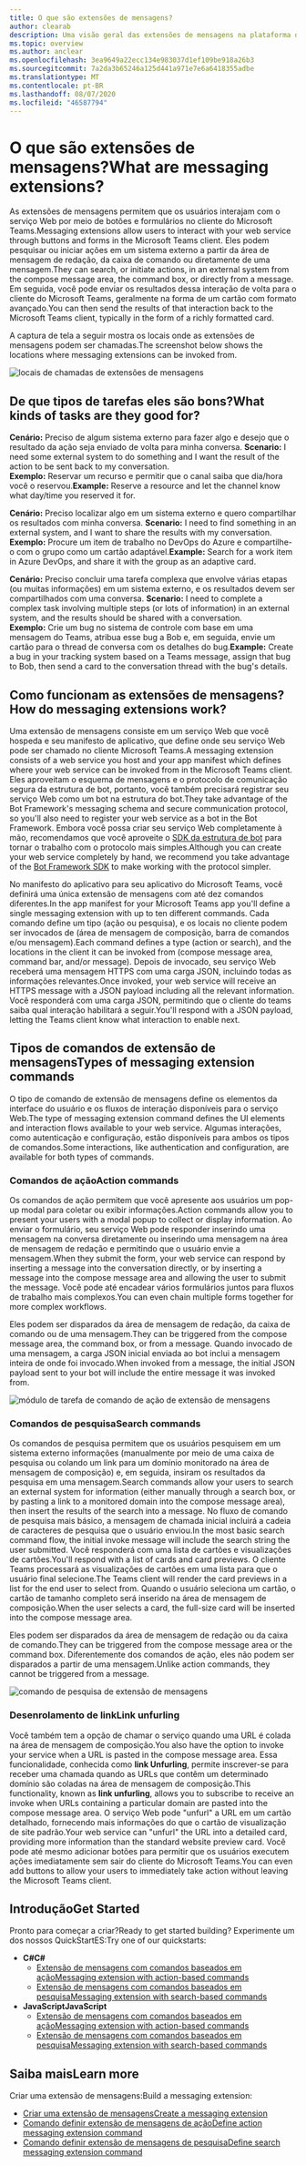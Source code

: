 ```yaml
---
title: O que são extensões de mensagens?
author: clearab
description: Uma visão geral das extensões de mensagens na plataforma do Microsoft Teams
ms.topic: overview
ms.author: anclear
ms.openlocfilehash: 3ea9649a22ecc134e983037d1ef109be918a26b3
ms.sourcegitcommit: 7a2da3b65246a125d441a971e7e6a6418355adbe
ms.translationtype: MT
ms.contentlocale: pt-BR
ms.lasthandoff: 08/07/2020
ms.locfileid: "46587794"
---
```

# <a name="what-are-messaging-extensions"></a><span data-ttu-id="431ee-103">O que são extensões de mensagens?</span><span class="sxs-lookup"><span data-stu-id="431ee-103">What are messaging extensions?</span></span>

<span data-ttu-id="431ee-104">As extensões de mensagens permitem que os usuários interajam com o serviço Web por meio de botões e formulários no cliente do Microsoft Teams.</span><span class="sxs-lookup"><span data-stu-id="431ee-104">Messaging extensions allow users to interact with your web service through buttons and forms in the Microsoft Teams client.</span></span> <span data-ttu-id="431ee-105">Eles podem pesquisar ou iniciar ações em um sistema externo a partir da área de mensagem de redação, da caixa de comando ou diretamente de uma mensagem.</span><span class="sxs-lookup"><span data-stu-id="431ee-105">They can search, or initiate actions, in an external system from the compose message area, the command box, or directly from a message.</span></span> <span data-ttu-id="431ee-106">Em seguida, você pode enviar os resultados dessa interação de volta para o cliente do Microsoft Teams, geralmente na forma de um cartão com formato avançado.</span><span class="sxs-lookup"><span data-stu-id="431ee-106">You can then send the results of that interaction back to the Microsoft Teams client, typically in the form of a richly formatted card.</span></span>

<span data-ttu-id="431ee-107">A captura de tela a seguir mostra os locais onde as extensões de mensagens podem ser chamadas.</span><span class="sxs-lookup"><span data-stu-id="431ee-107">The screenshot below shows the locations where messaging extensions can be invoked from.</span></span>

![locais de chamadas de extensões de mensagens](~/assets/images/messaging-extension-invoke-locations.png)

## <a name="what-kinds-of-tasks-are-they-good-for"></a><span data-ttu-id="431ee-109">De que tipos de tarefas eles são bons?</span><span class="sxs-lookup"><span data-stu-id="431ee-109">What kinds of tasks are they good for?</span></span>

<span data-ttu-id="431ee-110">**Cenário:** Preciso de algum sistema externo para fazer algo e desejo que o resultado da ação seja enviado de volta para minha conversa. </span><span class="sxs-lookup"><span data-stu-id="431ee-110">**Scenario:** I need some external system to do something and I want the result of the action to be sent back to my conversation.</span></span>\
<span data-ttu-id="431ee-111">**Exemplo:** Reservar um recurso e permitir que o canal saiba que dia/hora você o reservou.</span><span class="sxs-lookup"><span data-stu-id="431ee-111">**Example:** Reserve a resource and let the channel know what day/time you reserved it for.</span></span>

<span data-ttu-id="431ee-112">**Cenário:** Preciso localizar algo em um sistema externo e quero compartilhar os resultados com minha conversa. </span><span class="sxs-lookup"><span data-stu-id="431ee-112">**Scenario:** I need to find something in an external system, and I want to share the results with my conversation.</span></span>\
<span data-ttu-id="431ee-113">**Exemplo:**  Procure um item de trabalho no DevOps do Azure e compartilhe-o com o grupo como um cartão adaptável.</span><span class="sxs-lookup"><span data-stu-id="431ee-113">**Example:**  Search for a work item in Azure DevOps, and share it with the group as an adaptive card.</span></span>

<span data-ttu-id="431ee-114">**Cenário:** Preciso concluir uma tarefa complexa que envolve várias etapas (ou muitas informações) em um sistema externo, e os resultados devem ser compartilhados com uma conversa. </span><span class="sxs-lookup"><span data-stu-id="431ee-114">**Scenario:** I need to complete a complex task involving multiple steps (or lots of information) in an external system, and the results should be shared with a conversation.</span></span>\
<span data-ttu-id="431ee-115">**Exemplo:** Crie um bug no sistema de controle com base em uma mensagem do Teams, atribua esse bug a Bob e, em seguida, envie um cartão para o thread de conversa com os detalhes do bug.</span><span class="sxs-lookup"><span data-stu-id="431ee-115">**Example:** Create a bug in your tracking system based on a Teams message, assign that bug to Bob, then send a card to the conversation thread with the bug's details.</span></span>

## <a name="how-do-messaging-extensions-work"></a><span data-ttu-id="431ee-116">Como funcionam as extensões de mensagens?</span><span class="sxs-lookup"><span data-stu-id="431ee-116">How do messaging extensions work?</span></span>

<span data-ttu-id="431ee-117">Uma extensão de mensagens consiste em um serviço Web que você hospeda e seu manifesto de aplicativo, que define onde seu serviço Web pode ser chamado no cliente Microsoft Teams.</span><span class="sxs-lookup"><span data-stu-id="431ee-117">A messaging extension consists of a web service you host and your app manifest which defines where your web service can be invoked from in the Microsoft Teams client.</span></span> <span data-ttu-id="431ee-118">Eles aproveitam o esquema de mensagens e o protocolo de comunicação segura da estrutura de bot, portanto, você também precisará registrar seu serviço Web como um bot na estrutura do bot.</span><span class="sxs-lookup"><span data-stu-id="431ee-118">They take advantage of the Bot Framework's messaging schema and secure communication protocol, so you'll also need to register your web service as a bot in the Bot Framework.</span></span> <span data-ttu-id="431ee-119">Embora você possa criar seu serviço Web completamente à mão, recomendamos que você aproveite o [SDK da estrutura de bot](https://github.com/microsoft/botframework) para tornar o trabalho com o protocolo mais simples.</span><span class="sxs-lookup"><span data-stu-id="431ee-119">Although you can create your web service completely by hand, we recommend you take advantage of the [Bot Framework SDK](https://github.com/microsoft/botframework) to make working with the protocol simpler.</span></span>

<span data-ttu-id="431ee-120">No manifesto do aplicativo para seu aplicativo do Microsoft Teams, você definirá uma única extensão de mensagens com até dez comandos diferentes.</span><span class="sxs-lookup"><span data-stu-id="431ee-120">In the app manifest for your Microsoft Teams app you'll define a single messaging extension with up to ten different commands.</span></span> <span data-ttu-id="431ee-121">Cada comando define um tipo (ação ou pesquisa), e os locais no cliente podem ser invocados de (área de mensagem de composição, barra de comandos e/ou mensagem).</span><span class="sxs-lookup"><span data-stu-id="431ee-121">Each command defines a type (action or search), and the locations in the client it can be invoked from (compose message area, command bar, and/or message).</span></span> <span data-ttu-id="431ee-122">Depois de invocado, seu serviço Web receberá uma mensagem HTTPS com uma carga JSON, incluindo todas as informações relevantes.</span><span class="sxs-lookup"><span data-stu-id="431ee-122">Once invoked, your web service will receive an HTTPS message with a JSON payload including all the relevant information.</span></span> <span data-ttu-id="431ee-123">Você responderá com uma carga JSON, permitindo que o cliente do teams saiba qual interação habilitará a seguir.</span><span class="sxs-lookup"><span data-stu-id="431ee-123">You'll respond with a JSON payload, letting the Teams client know what interaction to enable next.</span></span>

## <a name="types-of-messaging-extension-commands"></a><span data-ttu-id="431ee-124">Tipos de comandos de extensão de mensagens</span><span class="sxs-lookup"><span data-stu-id="431ee-124">Types of messaging extension commands</span></span>

<span data-ttu-id="431ee-125">O tipo de comando de extensão de mensagens define os elementos da interface do usuário e os fluxos de interação disponíveis para o serviço Web.</span><span class="sxs-lookup"><span data-stu-id="431ee-125">The type of messaging extension command defines the UI elements and interaction flows available to your web service.</span></span> <span data-ttu-id="431ee-126">Algumas interações, como autenticação e configuração, estão disponíveis para ambos os tipos de comandos.</span><span class="sxs-lookup"><span data-stu-id="431ee-126">Some interactions, like authentication and configuration, are available for both types of commands.</span></span>

### <a name="action-commands"></a><span data-ttu-id="431ee-127">Comandos de ação</span><span class="sxs-lookup"><span data-stu-id="431ee-127">Action commands</span></span>

<span data-ttu-id="431ee-128">Os comandos de ação permitem que você apresente aos usuários um pop-up modal para coletar ou exibir informações.</span><span class="sxs-lookup"><span data-stu-id="431ee-128">Action commands allow you to present your users with a modal popup to collect or display information.</span></span> <span data-ttu-id="431ee-129">Ao enviar o formulário, seu serviço Web pode responder inserindo uma mensagem na conversa diretamente ou inserindo uma mensagem na área de mensagem de redação e permitindo que o usuário envie a mensagem.</span><span class="sxs-lookup"><span data-stu-id="431ee-129">When they submit the form, your web service can respond by inserting a message into the conversation directly, or by inserting a message into the compose message area and allowing the user to submit the message.</span></span> <span data-ttu-id="431ee-130">Você pode até encadear vários formulários juntos para fluxos de trabalho mais complexos.</span><span class="sxs-lookup"><span data-stu-id="431ee-130">You can even chain multiple forms together for more complex workflows.</span></span>

<span data-ttu-id="431ee-131">Eles podem ser disparados da área de mensagem de redação, da caixa de comando ou de uma mensagem.</span><span class="sxs-lookup"><span data-stu-id="431ee-131">They can be triggered from the compose message area, the command box, or from a message.</span></span> <span data-ttu-id="431ee-132">Quando invocado de uma mensagem, a carga JSON inicial enviada ao bot inclui a mensagem inteira de onde foi invocado.</span><span class="sxs-lookup"><span data-stu-id="431ee-132">When invoked from a message, the initial JSON payload sent to your bot will include the entire message it was invoked from.</span></span>

![módulo de tarefa de comando de ação de extensão de mensagens](~/assets/images/task-module.png)

### <a name="search-commands"></a><span data-ttu-id="431ee-134">Comandos de pesquisa</span><span class="sxs-lookup"><span data-stu-id="431ee-134">Search commands</span></span>

<span data-ttu-id="431ee-135">Os comandos de pesquisa permitem que os usuários pesquisem em um sistema externo informações (manualmente por meio de uma caixa de pesquisa ou colando um link para um domínio monitorado na área de mensagem de composição) e, em seguida, insiram os resultados da pesquisa em uma mensagem.</span><span class="sxs-lookup"><span data-stu-id="431ee-135">Search commands allow your users to search an external system for information (either manually through a search box, or by pasting a link to a monitored domain into the compose message area), then insert the results of the search into a message.</span></span> <span data-ttu-id="431ee-136">No fluxo de comando de pesquisa mais básico, a mensagem de chamada inicial incluirá a cadeia de caracteres de pesquisa que o usuário enviou.</span><span class="sxs-lookup"><span data-stu-id="431ee-136">In the most basic search command flow, the initial invoke message will include the search string the user submitted.</span></span> <span data-ttu-id="431ee-137">Você responderá com uma lista de cartões e visualizações de cartões.</span><span class="sxs-lookup"><span data-stu-id="431ee-137">You'll respond with a list of cards and card previews.</span></span> <span data-ttu-id="431ee-138">O cliente Teams processará as visualizações de cartões em uma lista para que o usuário final selecione.</span><span class="sxs-lookup"><span data-stu-id="431ee-138">The Teams client will render the card previews in a list for the end user to select from.</span></span> <span data-ttu-id="431ee-139">Quando o usuário seleciona um cartão, o cartão de tamanho completo será inserido na área de mensagem de composição.</span><span class="sxs-lookup"><span data-stu-id="431ee-139">When the user selects a card, the full-size card will be inserted into the compose message area.</span></span>

<span data-ttu-id="431ee-140">Eles podem ser disparados da área de mensagem de redação ou da caixa de comando.</span><span class="sxs-lookup"><span data-stu-id="431ee-140">They can be triggered from the compose message area or the command box.</span></span> <span data-ttu-id="431ee-141">Diferentemente dos comandos de ação, eles não podem ser disparados a partir de uma mensagem.</span><span class="sxs-lookup"><span data-stu-id="431ee-141">Unlike action commands, they cannot be triggered from a message.</span></span>

![comando de pesquisa de extensão de mensagens](~/assets/images/search-extension.png)

### <a name="link-unfurling"></a><span data-ttu-id="431ee-143">Desenrolamento de link</span><span class="sxs-lookup"><span data-stu-id="431ee-143">Link unfurling</span></span>

<span data-ttu-id="431ee-144">Você também tem a opção de chamar o serviço quando uma URL é colada na área de mensagem de composição.</span><span class="sxs-lookup"><span data-stu-id="431ee-144">You also have the option to invoke your service when a URL is pasted in the compose message area.</span></span> <span data-ttu-id="431ee-145">Essa funcionalidade, conhecida como **link Unfurling**, permite inscrever-se para receber uma chamada quando as URLs que contêm um determinado domínio são coladas na área de mensagem de composição.</span><span class="sxs-lookup"><span data-stu-id="431ee-145">This functionality, known as **link unfurling**, allows you to subscribe to receive an invoke when URLs containing a particular domain are pasted into the compose message area.</span></span> <span data-ttu-id="431ee-146">O serviço Web pode "unfurl" a URL em um cartão detalhado, fornecendo mais informações do que o cartão de visualização de site padrão.</span><span class="sxs-lookup"><span data-stu-id="431ee-146">Your web service can "unfurl" the URL into a detailed card, providing more information than the standard website preview card.</span></span> <span data-ttu-id="431ee-147">Você pode até mesmo adicionar botões para permitir que os usuários executem ações imediatamente sem sair do cliente do Microsoft Teams.</span><span class="sxs-lookup"><span data-stu-id="431ee-147">You can even add buttons to allow your users to immediately take action without leaving the Microsoft Teams client.</span></span>

## <a name="get-started"></a><span data-ttu-id="431ee-148">Introdução</span><span class="sxs-lookup"><span data-stu-id="431ee-148">Get Started</span></span>

<span data-ttu-id="431ee-149">Pronto para começar a criar?</span><span class="sxs-lookup"><span data-stu-id="431ee-149">Ready to get started building?</span></span> <span data-ttu-id="431ee-150">Experimente um dos nossos QuickStartES:</span><span class="sxs-lookup"><span data-stu-id="431ee-150">Try one of our quickstarts:</span></span>

* <span data-ttu-id="431ee-151">**C#**</span><span class="sxs-lookup"><span data-stu-id="431ee-151">**C#**</span></span>
  * [<span data-ttu-id="431ee-152">Extensão de mensagens com comandos baseados em ação</span><span class="sxs-lookup"><span data-stu-id="431ee-152">Messaging extension with action-based commands</span></span>](https://github.com/microsoft/BotBuilder-Samples/tree/master/samples/csharp_dotnetcore/51.teams-messaging-extensions-action)
  * [<span data-ttu-id="431ee-153">Extensão de mensagens com comandos baseados em pesquisa</span><span class="sxs-lookup"><span data-stu-id="431ee-153">Messaging extension with search-based commands</span></span>](https://github.com/microsoft/BotBuilder-Samples/tree/master/samples/csharp_dotnetcore/50.teams-messaging-extensions-search)
* <span data-ttu-id="431ee-154">**JavaScript**</span><span class="sxs-lookup"><span data-stu-id="431ee-154">**JavaScript**</span></span>
  * [<span data-ttu-id="431ee-155">Extensão de mensagens com comandos baseados em ação</span><span class="sxs-lookup"><span data-stu-id="431ee-155">Messaging extension with action-based commands</span></span>](https://github.com/microsoft/BotBuilder-Samples/tree/master/samples/javascript_nodejs/51.teams-messaging-extensions-action)
  * [<span data-ttu-id="431ee-156">Extensão de mensagens com comandos baseados em pesquisa</span><span class="sxs-lookup"><span data-stu-id="431ee-156">Messaging extension with search-based commands</span></span>](https://github.com/microsoft/BotBuilder-Samples/tree/master/samples/javascript_nodejs/50.teams-messaging-extensions-search)

## <a name="learn-more"></a><span data-ttu-id="431ee-157">Saiba mais</span><span class="sxs-lookup"><span data-stu-id="431ee-157">Learn more</span></span>

<span data-ttu-id="431ee-158">Criar uma extensão de mensagens:</span><span class="sxs-lookup"><span data-stu-id="431ee-158">Build a messaging extension:</span></span>

* [<span data-ttu-id="431ee-159">Criar uma extensão de mensagens</span><span class="sxs-lookup"><span data-stu-id="431ee-159">Create a messaging extension</span></span>](~/messaging-extensions/how-to/create-messaging-extension.md)
* [<span data-ttu-id="431ee-160">Comando definir extensão de mensagens de ação</span><span class="sxs-lookup"><span data-stu-id="431ee-160">Define action messaging extension command</span></span>](~/messaging-extensions/how-to/action-commands/define-action-command.md)
* [<span data-ttu-id="431ee-161">Comando definir extensão de mensagens de pesquisa</span><span class="sxs-lookup"><span data-stu-id="431ee-161">Define search messaging extension command</span></span>](~/messaging-extensions/how-to/search-commands/define-search-command.md)
